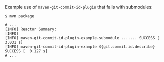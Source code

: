 Example use of `maven-git-commit-id-plugin` that fails with submodules:

```
$ mvn package

# ...
[INFO] Reactor Summary:
[INFO]
[INFO] maven-git-commit-id-plugin-example-submodule ....... SUCCESS [  3.031 s]
[INFO] maven-git-commit-id-plugin-example ${git.commit.id.describe} SUCCESS [  0.127 s]
# ...
```
